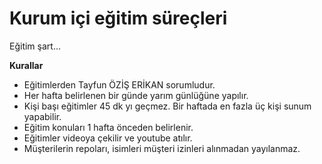 # Kurum içi eğitim süreçleri

Eğitim şart...

**Kurallar**

- Eğitimlerden Tayfun ÖZİŞ ERİKAN sorumludur.
- Her hafta belirlenen bir günde yarım günlüğüne yapılır.
- Kişi başı eğitimler 45 dk yı geçmez. Bir haftada en fazla üç kişi sunum yapabilir.
- Eğitim konuları 1 hafta önceden belirlenir.
- Eğitimler videoya çekilir ve youtube atılır.
- Müşterilerin repoları, isimleri müşteri izinleri alınmadan yayılanmaz.
